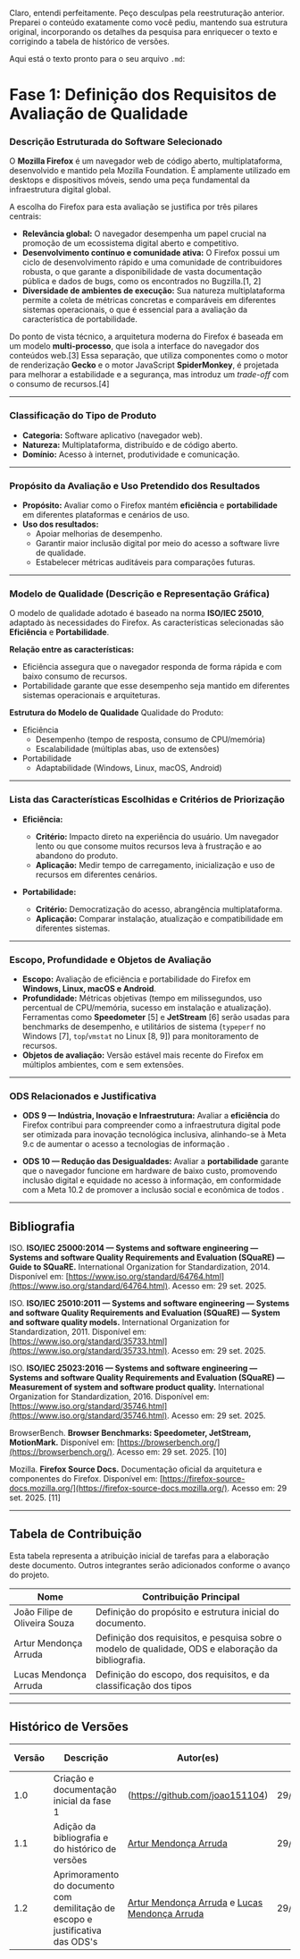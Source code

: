 Claro, entendi perfeitamente. Peço desculpas pela reestruturação anterior. Preparei o conteúdo exatamente como você pediu, mantendo sua estrutura original, incorporando os detalhes da pesquisa para enriquecer o texto e corrigindo a tabela de histórico de versões.

Aqui está o texto pronto para o seu arquivo `.md`:

# Fase 1: Definição dos Requisitos de Avaliação de Qualidade

### Descrição Estruturada do Software Selecionado
O **Mozilla Firefox** é um navegador web de código aberto, multiplataforma, desenvolvido e mantido pela Mozilla Foundation. É amplamente utilizado em desktops e dispositivos móveis, sendo uma peça fundamental da infraestrutura digital global.

A escolha do Firefox para esta avaliação se justifica por três pilares centrais:
-   **Relevância global:** O navegador desempenha um papel crucial na promoção de um ecossistema digital aberto e competitivo.
-   **Desenvolvimento contínuo e comunidade ativa:** O Firefox possui um ciclo de desenvolvimento rápido e uma comunidade de contribuidores robusta, o que garante a disponibilidade de vasta documentação pública e dados de bugs, como os encontrados no Bugzilla.[1, 2]
-   **Diversidade de ambientes de execução:** Sua natureza multiplataforma permite a coleta de métricas concretas e comparáveis em diferentes sistemas operacionais, o que é essencial para a avaliação da característica de portabilidade.

Do ponto de vista técnico, a arquitetura moderna do Firefox é baseada em um modelo **multi-processo**, que isola a interface do navegador dos conteúdos web.[3] Essa separação, que utiliza componentes como o motor de renderização **Gecko** e o motor JavaScript **SpiderMonkey**, é projetada para melhorar a estabilidade e a segurança, mas introduz um *trade-off* com o consumo de recursos.[4]

---

### Classificação do Tipo de Produto
-   **Categoria:** Software aplicativo (navegador web).
-   **Natureza:** Multiplataforma, distribuído e de código aberto.
-   **Domínio:** Acesso à internet, produtividade e comunicação.

---

### Propósito da Avaliação e Uso Pretendido dos Resultados
-   **Propósito:** Avaliar como o Firefox mantém **eficiência** e **portabilidade** em diferentes plataformas e cenários de uso.
-   **Uso dos resultados:**
    -   Apoiar melhorias de desempenho.
    -   Garantir maior inclusão digital por meio do acesso a software livre de qualidade.
    -   Estabelecer métricas auditáveis para comparações futuras.

---

### Modelo de Qualidade (Descrição e Representação Gráfica)
O modelo de qualidade adotado é baseado na norma **ISO/IEC 25010**, adaptado às necessidades do Firefox. As características selecionadas são **Eficiência** e **Portabilidade**.

**Relação entre as características:**
-   Eficiência assegura que o navegador responda de forma rápida e com baixo consumo de recursos.
-   Portabilidade garante que esse desempenho seja mantido em diferentes sistemas operacionais e arquiteturas.

**Estrutura do Modelo de Qualidade**
Qualidade do Produto:
- Eficiência
    - Desempenho (tempo de resposta, consumo de CPU/memória)
    - Escalabilidade (múltiplas abas, uso de extensões)
- Portabilidade
    - Adaptabilidade (Windows, Linux, macOS, Android)

---

### Lista das Características Escolhidas e Critérios de Priorização
-   **Eficiência:**
    -   **Critério:** Impacto direto na experiência do usuário. Um navegador lento ou que consome muitos recursos leva à frustração e ao abandono do produto.
    -   **Aplicação:** Medir tempo de carregamento, inicialização e uso de recursos em diferentes cenários.

-   **Portabilidade:**
    -   **Critério:** Democratização do acesso, abrangência multiplataforma.
    -   **Aplicação:** Comparar instalação, atualização e compatibilidade em diferentes sistemas.

---

### Escopo, Profundidade e Objetos de Avaliação
-   **Escopo:** Avaliação de eficiência e portabilidade do Firefox em **Windows, Linux, macOS e Android**.
-   **Profundidade:** Métricas objetivas (tempo em milissegundos, uso percentual de CPU/memória, sucesso em instalação e atualização). Ferramentas como **Speedometer** [5] e **JetStream** [6] serão usadas para benchmarks de desempenho, e utilitários de sistema (`typeperf` no Windows [7], `top`/`vmstat` no Linux [8, 9]) para monitoramento de recursos.
-   **Objetos de avaliação:** Versão estável mais recente do Firefox em múltiplos ambientes, com e sem extensões.

---

### ODS Relacionados e Justificativa
-   **ODS 9 — Indústria, Inovação e Infraestrutura:**
    Avaliar a **eficiência** do Firefox contribui para compreender como a infraestrutura digital pode ser otimizada para inovação tecnológica inclusiva, alinhando-se à Meta 9.c de aumentar o acesso a tecnologias de informação .

-   **ODS 10 — Redução das Desigualdades:**
    Avaliar a **portabilidade** garante que o navegador funcione em hardware de baixo custo, promovendo inclusão digital e equidade no acesso à informação, em conformidade com a Meta 10.2 de promover a inclusão social e econômica de todos .

---

## Bibliografia

ISO. **ISO/IEC 25000:2014 — Systems and software engineering — Systems and software Quality Requirements and Evaluation (SQuaRE) — Guide to SQuaRE.** International Organization for Standardization, 2014. Disponível em: [https://www.iso.org/standard/64764.html](https://www.iso.org/standard/64764.html). Acesso em: 29 set. 2025.

ISO. **ISO/IEC 25010:2011 — Systems and software engineering — Systems and software Quality Requirements and Evaluation (SQuaRE) — System and software quality models.** International Organization for Standardization, 2011. Disponível em: [https://www.iso.org/standard/35733.html](https://www.iso.org/standard/35733.html). Acesso em: 29 set. 2025.

ISO. **ISO/IEC 25023:2016 — Systems and software engineering — Systems and software Quality Requirements and Evaluation (SQuaRE) — Measurement of system and software product quality.** International Organization for Standardization, 2016. Disponível em: [https://www.iso.org/standard/35746.html](https://www.iso.org/standard/35746.html). Acesso em: 29 set. 2025.

BrowserBench. **Browser Benchmarks: Speedometer, JetStream, MotionMark.** Disponível em: [https://browserbench.org/](https://browserbench.org/). Acesso em: 29 set. 2025. [10]

Mozilla. **Firefox Source Docs.** Documentação oficial da arquitetura e componentes do Firefox. Disponível em: [https://firefox-source-docs.mozilla.org/](https://firefox-source-docs.mozilla.org/). Acesso em: 29 set. 2025. [11]

---

## Tabela de Contribuição
Esta tabela representa a atribuição inicial de tarefas para a elaboração deste documento. Outros integrantes serão adicionados conforme o avanço do projeto.

| Nome | Contribuição Principal |
| ----------------------------- | ---------------------------------------------------------------- |
| João Filipe de Oliveira Souza | Definição do propósito e estrutura inicial do documento. |
| Artur Mendonça Arruda | Definição dos requisitos, e pesquisa sobre o modelo de qualidade, ODS e elaboração da bibliografia. |
| Lucas Mendonça Arruda | Definição do escopo, dos requisitos, e da classificação dos tipos |

---

## Histórico de Versões

| Versão | Descrição | Autor(es) | Data | Revisor(es) | Data de Revisão |
| ------ | ------------------------------------------------ | -------------------------------------------------------------- | ---------- | ------------------------------------------------------------ | --------------- |
| 1.0 | Criação e documentação inicial da fase 1 |(https://github.com/joao151104) | 29/09/2025 | | |
| 1.1 | Adição da bibliografia e do histórico de versões | [Artur Mendonça Arruda](https://github.com/ArtyMend07) | 29/09/2025 | [Lucas Mendonça Arruda](https://github.com/lucasarruda9) | 29/09/2025 |
| 1.2 | Aprimoramento do documento com demilitação de escopo e justificativa das ODS's  | [Artur Mendonça Arruda](https://github.com/ArtyMend07) e [Lucas Mendonça Arruda](https://github.com/lucasarruda9) | 29/09/2025 |  |  |